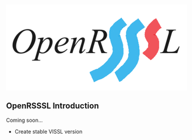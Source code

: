 <img src="OpenRSSSL.png" div align=center />

## OpenRSSSL Introduction

Coming soon...

* Create stable VISSL version